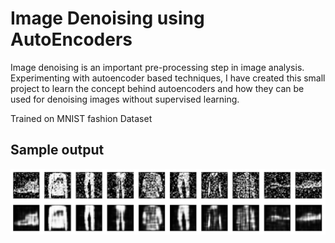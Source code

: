 # Image Denoising using AutoEncoders
Image denoising is an important pre-processing step in image analysis. Experimenting with autoencoder based techniques, I have created this small project to learn the concept behind autoencoders and how they can be used for denoising images without supervised learning.

Trained on MNIST fashion Dataset

## Sample output
![demo.PNG](demo.PNG)